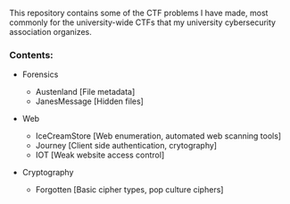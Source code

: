 This repository contains some of the CTF problems I have made, most commonly for the university-wide CTFs that my university cybersecurity association organizes.

### Contents:

* Forensics <br>
    * Austenland [File metadata]
    * JanesMessage [Hidden files]

* Web <br>
    * IceCreamStore [Web enumeration, automated web scanning tools]
    * Journey  [Client side authentication, crytography]
    *  IOT [Weak website access control]

* Cryptography <br>
    * Forgotten [Basic cipher types, pop culture ciphers]    
